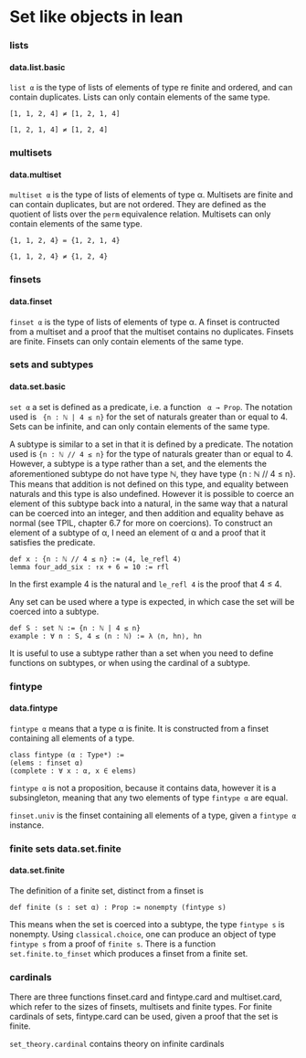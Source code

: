 # Set like objects in lean #

### lists ###
#### data.list.basic ####
`list α` is the type of lists of elements of type re finite and ordered, and can contain duplicates. Lists can only contain elements of the same type.

`[1, 1, 2, 4] ≠ [1, 2, 1, 4]`

`[1, 2, 1, 4] ≠ [1, 2, 4]`

### multisets ###
#### data.multiset #####
`multiset α` is the type of lists of elements of type α. Multisets are finite and can contain duplicates, but are not ordered. They are defined as the quotient of lists over the `perm` equivalence relation. Multisets can only contain elements of the same type.

`{1, 1, 2, 4} = {1, 2, 1, 4}`

`{1, 1, 2, 4} ≠ {1, 2, 4}`

### finsets ###
#### data.finset ####
`finset α` is the type of lists of elements of type α. A finset is contructed from a multiset and a proof that the multiset contains no duplicates. Finsets are finite. Finsets can only contain elements of the same type.

### sets and subtypes ###
#### data.set.basic ####
`set α` a set is defined as a predicate, i.e. a function ` α → Prop`. The notation used is ` {n : ℕ | 4 ≤ n}` for the set of naturals greater than or equal to 4. Sets can be infinite, and can only contain elements of the same type.

A subtype is similar to a set in that it is defined by a predicate. The notation used is `{n : ℕ // 4 ≤ n}` for the type of naturals greater than or equal to 4. However, a subtype is a type rather than a set, and the elements the aforementioned subtype do not have type ℕ, they have type {n : ℕ // 4 ≤ n}. This means that addition is not defined on this type, and equality between naturals and this type is also undefined. However it is possible to coerce an element of this subtype back into a natural, in the same way that a natural can be coerced into an integer, and then addition and equality behave as normal (see TPIL, chapter 6.7 for more on coercions). To construct an element of a subtype of α, I need an element of α and a proof that it satisfies the predicate.
```lean
def x : {n : ℕ // 4 ≤ n} := ⟨4, le_refl 4⟩
lemma four_add_six : ↑x + 6 = 10 := rfl
```
In the first example 4 is the natural and `le_refl 4` is the proof that 4 ≤ 4.

Any set can be used where a type is expected, in which case the set will be coerced into a subtype.

```lean
def S : set ℕ := {n : ℕ | 4 ≤ n}
example : ∀ n : S, 4 ≤ (n : ℕ) := λ ⟨n, hn⟩, hn
```

It is useful to use a subtype rather than a set when you need to define functions on subtypes, or when using the cardinal of a subtype.

### fintype ###
#### data.fintype ####
`fintype α` means that a type α is finite. It is constructed from a finset containing all elements of a type.
```lean
class fintype (α : Type*) :=
(elems : finset α)
(complete : ∀ x : α, x ∈ elems)
```
`fintype α` is not a proposition, because it contains data, however it is a subsingleton, meaning that any two elements of type `fintype α` are equal.

`finset.univ` is the finset containing all elements of a type, given a `fintype α` instance.

### finite sets data.set.finite ###
#### data.set.finite ####
The definition of a finite set, distinct from a finset is
```lean
def finite (s : set α) : Prop := nonempty (fintype s)
```
This means when the set is coerced into a subtype, the type `fintype s` is nonempty.
Using `classical.choice`, one can produce an object of type `fintype s` from a proof of `finite s`. There is a function `set.finite.to_finset` which produces a finset from a finite set.

### cardinals ###
There are three functions finset.card and fintype.card and multiset.card, which refer to the sizes of finsets, multisets and finite types. For finite cardinals of sets, fintype.card can be used, given a proof that the set is finite.

`set_theory.cardinal` contains theory on infinite cardinals
